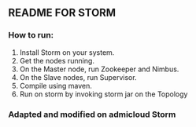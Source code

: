 ## README FOR STORM

### How to run:

1. Install Storm on your system.
2. Get the nodes running.
3. On the Master node, run Zookeeper and Nimbus.
4. On the Slave nodes, run Supervisor.
5. Compile using maven.
6. Run on storm by invoking storm jar on the Topology


### Adapted and modified on admicloud Storm
